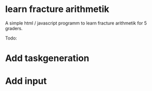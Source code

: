 # learn fracture arithmetik
A simple html / javascript programm to learn fracture arithmetik for 5 graders.

Todo:
# Add taskgeneration
# Add input
